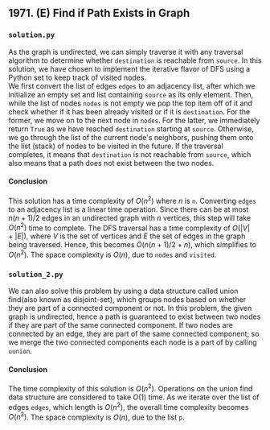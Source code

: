 ## 1971. (E) Find if Path Exists in Graph

### `solution.py`
As the graph is undirected, we can simply traverse it with any traversal algorithm to determine whether `destination` is reachable from `source`. In this solution, we have chosen to implement the iterative flavor of DFS using a Python set to keep track of visited nodes.  
We first convert the list of edges `edges` to an adjacency list, after which we initialize an empty set and list containing `source` as its only element. Then, while the list of nodes `nodes` is not empty we pop the top item off of it and check whether if it has been already visited or if it is `destination`. For the former, we move on to the next node in `nodes`. For the latter, we immediately return `True` as we have reached `destination` starting at `source`. Otherwise, we go through the list of the current node's neighbors, pushing them onto the list (stack) of nodes to be visited in the future. If the traversal completes, it means that `destination` is not reachable from `source`, which also means that a path does not exist between the two nodes.  

#### Conclusion
This solution has a time complexity of $O(n^2)$ where $n$ is `n`. Converting `edges` to an adjacency list is a linear time operation. Since there can be at most $n(n+1)/2$ edges in an undirected graph with $n$ vertices, this step will take $O(n^2)$ time to complete. The DFS traversal has a time complexity of $O(|V|+|E|)$, where $V$ is the set of vertices and $E$ the set of edges in the graph being traversed. Hence, this becomes $O(n(n+1)/2 + n)$, which simplifies to $O(n^2)$. The space complexity is $O(n)$, due to `nodes` and `visited`.  
  

### `solution_2.py`
We can also solve this problem by using a data structure called union find(also known as disjoint-set), which groups nodes based on whether they are part of a connected component or not. In this problem, the given graph is undirected, hence a path is guaranteed to exist between two nodes if they are part of the same connected component. If two nodes are connected by an edge, they are part of the same connected component; so we merge the two connected components each node is a part of by calling `uunion`.  

#### Conclusion
The time complexity of this solution is $O(n^2)$. Operations on the union find data structure are considered to take $O(1)$ time. As we iterate over the list of edges `edges`, which length is $O(n^2)$, the overall time complexity becomes $O(n^2)$. The space complexity is $O(n)$, due to the list `p`.  
  

